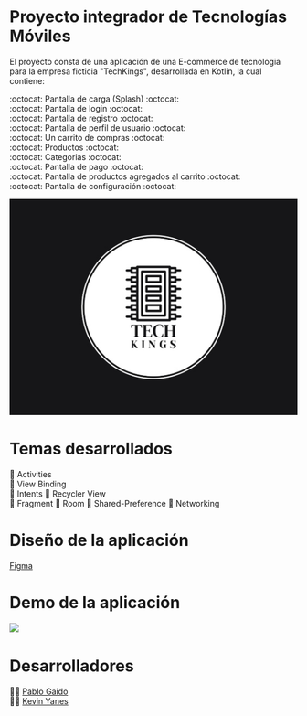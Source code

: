 # Proyecto integrador de Tecnologías Móviles

El proyecto consta de una aplicación de una E-commerce de tecnologia para la empresa ficticia "TechKings", desarrollada en Kotlin, la cual contiene:  

:octocat: Pantalla de carga (Splash) :octocat:    
:octocat: Pantalla de login :octocat:    
:octocat: Pantalla de registro :octocat:  
:octocat: Pantalla de perfil de usuario :octocat:  
:octocat: Un carrito de compras :octocat:  
:octocat: Productos :octocat:  
:octocat: Categorias :octocat:  
:octocat: Pantalla de pago :octocat:  
:octocat: Pantalla de productos agregados al carrito :octocat:  
:octocat: Pantalla de configuración :octocat:  

<p align="center">
     <img src="/resources/LogoTecnologiaMovil.jpg" />
</p>

# Temas desarrollados
📝 Activities  
📝 View Binding  
📝 Intents
📝 Recycler View  
📝 Fragment
📝 Room
📝 Shared-Preference
📝 Networking


# Diseño de la aplicación
[Figma](https://www.figma.com/file/KyBU5VFZdcYjcfLlk11tFG/Proyecto-Integrador%3A-Tecnologias-M%C3%B3viles?node-id=0%3A1)

# Demo de la aplicación
![](https://github.com/Pablo592/TecMovilesProyectoIntegrador/blob/dev/App-TechKings.gif)

# Desarrolladores
👨‍💻 [Pablo Gaido](https://github.com/Pablo592)  
👨‍💻 [Kevin Yanes](https://github.com/kyanesdev)

